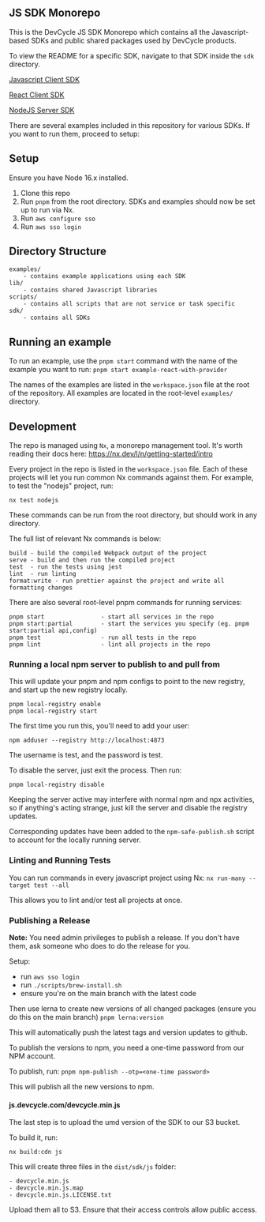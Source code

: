 ## JS SDK Monorepo
This is the DevCycle JS SDK Monorepo which contains all the Javascript-based SDKs and public
shared packages used by DevCycle products.

To view the README for a specific SDK, navigate to that SDK inside the `sdk` directory.

[Javascript Client SDK](sdk/js)

[React Client SDK](sdk/react)

[NodeJS Server SDK](sdk/nodejs)

There are several examples included in this repository for various SDKs. If you want to run them, proceed to setup:

## Setup
Ensure you have Node 16.x installed.

1. Clone this repo
2. Run `pnpm` from the root directory. SDKs and examples should now be set up to run via Nx.
3. Run `aws configure sso`
4. Run `aws sso login`


## Directory Structure
```
examples/
    - contains example applications using each SDK
lib/
    - contains shared Javascript libraries
scripts/
    - contains all scripts that are not service or task specific
sdk/
    - contains all SDKs
```

## Running an example
To run an example, use the `pnpm start` command with the name of the example you want to run:
`pnpm start example-react-with-provider`

The names of the examples are listed in the `workspace.json` file at the root of the repository. All examples are
located in the root-level `examples/` directory.

## Development
The repo is managed using `Nx`, a monorepo management tool. It's worth reading their docs here:
https://nx.dev/l/n/getting-started/intro

Every project in the repo is listed in the `workspace.json` file. Each of these projects will let you run common Nx
commands against them. For example, to test the "nodejs" project, run:

`nx test nodejs`

These commands can be run from the root directory, but should work in any directory.

The full list of relevant Nx commands is below:
```
build - build the compiled Webpack output of the project
serve - build and then run the compiled project
test  - run the tests using jest
lint  - run linting
format:write - run prettier against the project and write all formatting changes
```

There are also several root-level pnpm commands for running services:
```
pnpm start                - start all services in the repo
pnpm start:partial        - start the services you specify (eg. pnpm start:partial api,config)
pnpm test                 - run all tests in the repo
pnpm lint                 - lint all projects in the repo
```

### Running a local npm server to publish to and pull from

This will update your pnpm and npm configs to point to the new registry, and start up the new registry locally.

```
pnpm local-registry enable
pnpm local-registry start
```

The first time you run this, you'll need to add your user:

```
npm adduser --registry http://localhost:4873
```

The username is test, and the password is test.

To disable the server, just exit the process. Then run:

```
pnpm local-registry disable
```

Keeping the server active may interfere with normal npm and npx activities, so if anything's acting strange, just kill the server and disable the registry updates.

Corresponding updates have been added to the `npm-safe-publish.sh` script to account for the locally running server.

### Linting and Running Tests

You can run commands in every javascript project using Nx: `nx run-many --target test --all`

This allows you to lint and/or test all projects at once.

### Publishing a Release
**Note:** You need admin privileges to publish a release. If you don't have them, ask someone who does to do the release for you.

Setup:
- run `aws sso login`
- run `./scripts/brew-install.sh`
- ensure you're on the main branch with the latest code

Then use lerna to create new versions of all changed packages (ensure you do this on the main branch)
`pnpm lerna:version`

This will automatically push the latest tags and version updates to github. 

To publish the versions to npm, you need a one-time password from our NPM account.

To publish, run:
`pnpm npm-publish --otp=<one-time password>`

This will publish all the new versions to npm. 

#### js.devcycle.com/devcycle.min.js

The last step is to upload the umd version of the SDK to our S3 bucket.

To build it, run:

`nx build:cdn js`

This will create three files in the `dist/sdk/js` folder:

```
- devcycle.min.js
- devcycle.min.js.map
- devcycle.min.js.LICENSE.txt
```

Upload them all to S3. Ensure that their access controls allow public access.
